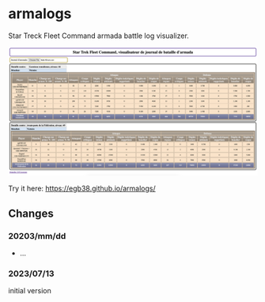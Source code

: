 # armalogs
Star Treck Fleet Command armada battle log visualizer.

![alt text](https://github.com/egb38/armalogs/blob/main/armalogs.png?raw=true)


Try it here: https://egb38.github.io/armalogs/


## Changes
### 20203/mm/dd
* ...

### 2023/07/13
initial version
